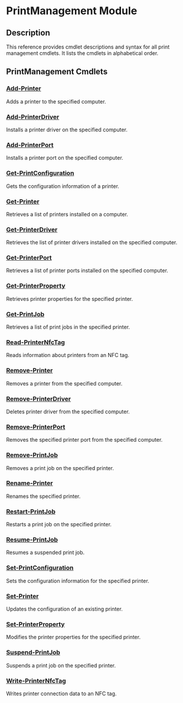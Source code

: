 ﻿---
Module Name: PrintManagement
Module Guid: 8466ae97-2c03-4385-a501-7e74cf6bb1df
Download Help Link: https://aka.ms/winsvr-2022-pshelp
Help Version: 5.0.0.1
Locale: en-US
---

# PrintManagement Module
## Description
This reference provides cmdlet descriptions and syntax for all print management cmdlets. It lists the cmdlets in alphabetical order.

## PrintManagement Cmdlets
### [Add-Printer](Add-Printer.md)
Adds a printer to the specified computer.

### [Add-PrinterDriver](Add-PrinterDriver.md)
Installs a printer driver on the specified computer.

### [Add-PrinterPort](Add-PrinterPort.md)
Installs a printer port on the specified computer.

### [Get-PrintConfiguration](Get-PrintConfiguration.md)
Gets the configuration information of a printer.

### [Get-Printer](Get-Printer.md)
Retrieves a list of printers installed on a computer.

### [Get-PrinterDriver](Get-PrinterDriver.md)
Retrieves the list of printer drivers installed on the specified computer.

### [Get-PrinterPort](Get-PrinterPort.md)
Retrieves a list of printer ports installed on the specified computer.

### [Get-PrinterProperty](Get-PrinterProperty.md)
Retrieves printer properties for the specified printer.

### [Get-PrintJob](Get-PrintJob.md)
Retrieves a list of print jobs in the specified printer.

### [Read-PrinterNfcTag](Read-PrinterNfcTag.md)
Reads information about printers from an NFC tag.

### [Remove-Printer](Remove-Printer.md)
Removes a printer from the specified computer.

### [Remove-PrinterDriver](Remove-PrinterDriver.md)
Deletes printer driver from the specified computer.

### [Remove-PrinterPort](Remove-PrinterPort.md)
Removes the specified printer port from the specified computer.

### [Remove-PrintJob](Remove-PrintJob.md)
Removes a print job on the specified printer.

### [Rename-Printer](Rename-Printer.md)
Renames the specified printer.

### [Restart-PrintJob](Restart-PrintJob.md)
Restarts a print job on the specified printer.

### [Resume-PrintJob](Resume-PrintJob.md)
Resumes a suspended print job.

### [Set-PrintConfiguration](Set-PrintConfiguration.md)
Sets the configuration information for the specified printer.

### [Set-Printer](Set-Printer.md)
Updates the configuration of an existing printer.

### [Set-PrinterProperty](Set-PrinterProperty.md)
Modifies the printer properties for the specified printer.

### [Suspend-PrintJob](Suspend-PrintJob.md)
Suspends a print job on the specified printer.

### [Write-PrinterNfcTag](Write-PrinterNfcTag.md)
Writes printer connection data to an NFC tag.

